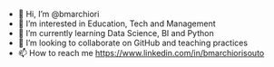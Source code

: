 - 👋 Hi, I’m @bmarchiori
- 👀 I’m interested in Education, Tech and Management
- 🌱 I’m currently learning Data Science, BI and Python
- 💞️ I’m looking to collaborate on GitHub and teaching practices
- 📫 How to reach me https://www.linkedin.com/in/bmarchiorisouto

<!---
bmarchiori/bmarchiori is a ✨ special ✨ repository because its `README.md` (this file) appears on your GitHub profile.
You can click the Preview link to take a look at your changes.
--->
